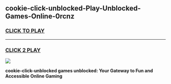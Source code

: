 
## cookie-click-unblocked-Play-Unblocked-Games-Online-0rcnz
<h3>
<a href="https://premium76.site?title=cookie-click-unblocked&ref=25A">CLICK TO PLAY</a></h3>
<hr>

<h3>
<a href="https://premium76.site?title=cookie-click-unblocked&ref=25A">CLICK 2 PLAY</a>
  
</h3>

<a href="https://premium76.site?title=cookie-click-unblocked&ref=25A"><img src="https://clearcache.store/games.png"></a>


**cookie-click-unblocked games unblocked: Your Gateway to Fun and Accessible Online Gaming**
